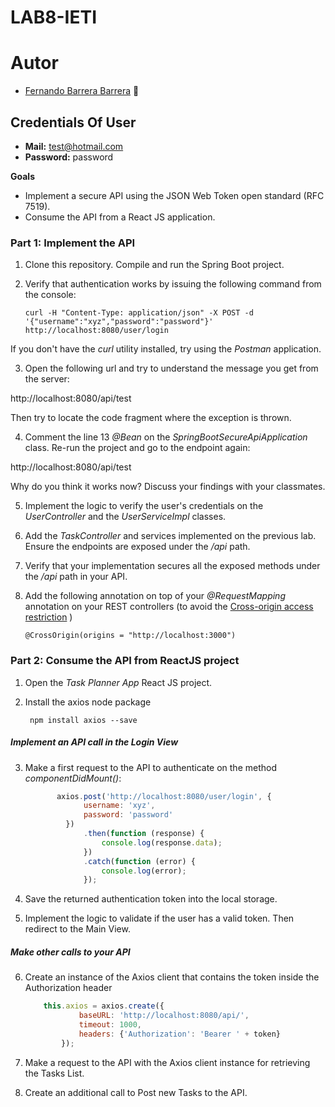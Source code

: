 # LAB8-IETI

# Autor

   * [Fernando Barrera Barrera](https://github.com/fernando-b15) :guitar:
   
## Credentials Of User

  * **Mail:** test@hotmail.com
  * **Password:** password
  
**Goals**

* Implement a secure API using the JSON Web Token open standard (RFC 7519). 
* Consume the API from a React JS application.

### Part 1: Implement the API

1. Clone this repository. Compile and run the Spring Boot project.
 
2. Verify that authentication works by issuing the following command from the console:
   
   ```
   curl -H "Content-Type: application/json" -X POST -d '{"username":"xyz","password":"password"}' http://localhost:8080/user/login
   ```
If you don't have the *curl* utility installed, try using the *Postman* application.

3. Open the following url and try to understand the message you get from the server:

http://localhost:8080/api/test

Then try to locate the code fragment where the exception is thrown.

4. Comment the line 13 *@Bean* on the *SpringBootSecureApiApplication* class. Re-run the project and go to the endpoint again:

http://localhost:8080/api/test
                    
Why do you think it works now? Discuss your findings with your classmates.                    
                    	
5. Implement the logic to verify the user's credentials on the *UserController* and the *UserServiceImpl* classes.

6. Add the *TaskController* and services implemented on the previous lab. Ensure the endpoints are exposed under the */api* path. 

7. Verify that your implementation secures all the exposed methods under the */api* path in your API.

8. Add the following annotation on top of your *@RequestMapping* annotation on your REST controllers (to avoid the [Cross-origin access restriction](https://developer.mozilla.org/en-US/docs/Web/HTTP/CORS)  )
    
    ````
    @CrossOrigin(origins = "http://localhost:3000")
    ````
    
### Part 2: Consume the API from ReactJS project

1. Open the *Task Planner App* React JS project.

2. Install the axios node package

    ````
     npm install axios --save
    ````

##### Implement an API call in the Login View
    
3. Make a first request to the API to authenticate on the method *componentDidMount()*:

    ```` Javascript
           axios.post('http://localhost:8080/user/login', {
                 username: 'xyz',
                 password: 'password'
             })
                 .then(function (response) {
                     console.log(response.data);
                 })
                 .catch(function (error) {
                     console.log(error);
                 });
    ````
    
4. Save the returned authentication token into the local storage.

5. Implement the logic to validate if the user has a valid token. Then redirect to the Main View.

##### Make other calls to your API

6. Create an instance of the Axios client that contains the token inside the Authorization header

    ```` Javascript
        this.axios = axios.create({
                baseURL: 'http://localhost:8080/api/',
                timeout: 1000,
                headers: {'Authorization': 'Bearer ' + token}
            });
    ````
    
    
7. Make a request to the API with the Axios client instance for retrieving the Tasks List.

8. Create an additional call to Post new Tasks to the API.
